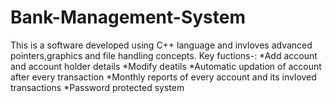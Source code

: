 # Bank-Management-System
This is a software developed using C++ language and invloves advanced pointers,graphics and file handling concepts. Key fuctions-: *Add account and account holder details *Modify deatils *Automatic updation of account after every transaction *Monthly reports of every account and its invloved transactions *Password protected system

